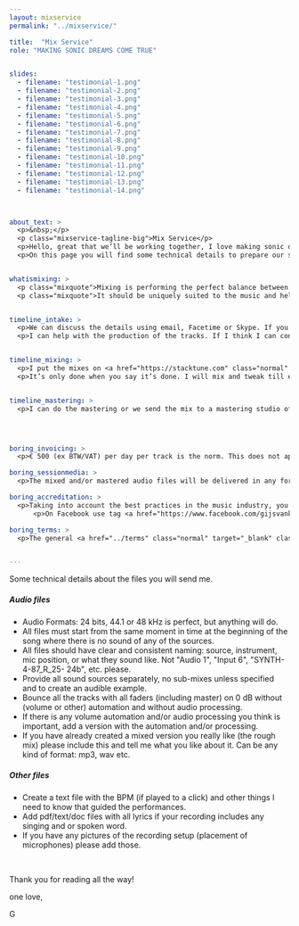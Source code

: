 ```yaml
---
layout: mixservice
permalink: "../mixservice/" 

title:  "Mix Service"
role: "MAKING SONIC DREAMS COME TRUE"


slides:
  - filename: "testimonial-1.png"
  - filename: "testimonial-2.png"
  - filename: "testimonial-3.png"
  - filename: "testimonial-4.png"
  - filename: "testimonial-5.png"
  - filename: "testimonial-6.png"
  - filename: "testimonial-7.png"
  - filename: "testimonial-8.png"
  - filename: "testimonial-9.png"
  - filename: "testimonial-10.png"
  - filename: "testimonial-11.png"
  - filename: "testimonial-12.png"
  - filename: "testimonial-13.png"
  - filename: "testimonial-14.png"



about_text: >
  <p>&nbsp;</p>
  <p class="mixservice-tagline-big">Mix Service</p>
  <p>Hello, great that we’ll be working together, I love making sonic dreams come true!</p>
  <p>On this page you will find some technical details to prepare our session.</p>


whatismixing: >
  <p class="mixquote">Mixing is performing the perfect balance between all sounds and instruments to create a magical listening experience.</p>
  <p class="mixquote">It should be uniquely suited to the music and help tell the story that was created with sounds.</p>


timeline_intake: >
  <p>We can discuss the details using email, Facetime or Skype. If you have specific sonic dreams; let me know. Tell me what you envisioned when you created the music/composition. If you are able come to the studio, you are welcome to join me.</p>
  <p>I can help with the production of the tracks. If I think I can contribute something essential I will share my thoughts. And you can decide if we’ll make them audible. I can re-amp your synths, use analog filters, distortion, add bass, guitar, synths, or rhythm/groove programming, anything needed to make for maximum impact.</p>


timeline_mixing: >
  <p>I put the mixes on <a href="https://stacktune.com" class="normal" target="" class="red-link">StackTune</a> so you can hear the results in high resolution. It’s a great tool to compare different versions and you can comment on the time line (or a time region) for clear communication. Take a look at their home page to get an overview of the features. I can send you mix files if you want, but please be aware that old mixes on hard discs might cause harmful mistakes and this online solution tries to prevent that.</p>
  <p>It’s only done when you say it’s done. I will mix and tweak till everybody is happy. It is my absolute joy to help you get the best results from your recordings and I don’t mind to keep tweaking to make sure all details are taken care of. If feedback rounds take much more time than normal I will notify you in advance and we’ll think of a solution that works for both of us.</p>


timeline_mastering: >
  <p>I can do the mastering or we send the mix to a mastering studio of your choice. I can connect you to mastering engineers which I think are really good.<br />Normally I don’t master the tracks that I mixed. But there are many exceptions to that rule. We can discuss the best solution for you.<br />I like to be involved in the mastering of the mixes to make sure we reach an optimum end result.</p>




boring_invoicing: >
  <p>€ 500 (ex BTW/VAT) per day per track is the norm. This does not apply to solo intruments or small groups and may vary based on the budget and complexity of the music. I am willing to talk about other options per project. I will send you an invoice for 50% before I start and the other 50% when everybody is happy.<br /><br /></p>

boring_sessionmedia: >
  <p>The mixed and/or mastered audio files will be delivered in any format you want. The session files (Logic Pro, Pro Tools, Audition etc.) used to create the mix and/or master will not be included unless we agreed otherwise.<br />Mixed stems for other purposes (e.g. remix) can be created no later than 90 days after session completion. For prices please contact me.<br /><br /></p>

boring_accreditation: >
  <p>Taking into account the best practices in the music industry, you must ensure that the appropriate credits will be mentioned in all the label copy, artwork, print and social media related to the studio results reading substantially: “Mixed by Gijs van Klooster”.</p>
      <p>On Facebook use tag <a href="https://www.facebook.com/gijsvankloostermusic" class="normal" target="_blank" class="red-link">@gijsvankloostermusic</a>.<br />On Instagram use tag <a href="https://www.instagram.com/gijsvanklooster" class="normal" target="_blank" class="red-link">@gijsvanklooster</a><br />On Twitter use tag <a href="https://twitter.com/abcgijs" class="normal" target="_blank" class="red-link">@abcgijs</a><br />All others online credits should link to www.gijsvanklooster.com.<br /><br /></p>

boring_terms: >
  <p>The general <a href="../terms" class="normal" target="_blank" class="red-link">RedHouse Policies, Terms & Conditions</a> apply for the studio mix session.<br /><br /></p>


---
```



Some technical details about the files you will send me. 

##### <strong>Audio files</strong>

- Audio Formats: 24 bits, 44.1 or 48 kHz is perfect, but anything will do.
- All files must start from the same moment in time at the beginning of the song where there is no sound of any of the sources.
- All files should have clear and consistent naming: source, instrument, mic position, or what they sound like. Not "Audio 1", "Input 6", "SYNTH-4-87\_R\_25- 24b", etc. please.
- Provide all sound sources separately, no sub-mixes unless specified and to create an audible example.
- Bounce all the tracks with all faders (including master) on 0 dB without (volume or other) automation and without audio processing.
- If there is any volume automation and/or audio processing you think is important, add a version with the automation and/or processing.
- If you have already created a mixed version you really like (the rough mix) please include this and tell me what you like about it. Can be any kind of format: mp3, wav etc. 


##### <strong>Other files</strong>

- Create a text file with the BPM (if played to a click) and other things I need to know that guided the performances.
- Add pdf/text/doc files with all lyrics if your recording includes any singing and or spoken word.
- If you have any pictures of the recording setup (placement of microphones) please add those.


<p>&nbsp;</p>	

Thank you for reading all the way!

one love,

G
